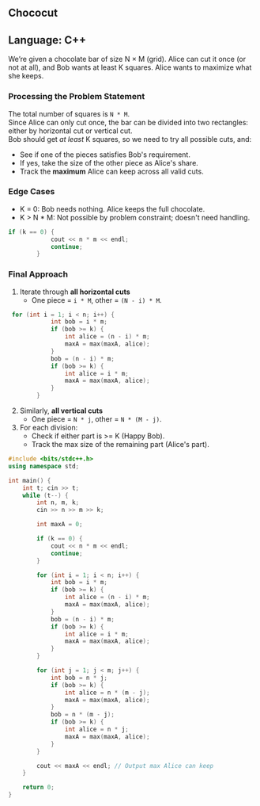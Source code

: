 ## Chococut

## Language: C++

We’re given a chocolate bar of size N × M (grid). Alice can cut it once (or not at all), and Bob wants at least K squares. Alice wants to maximize what she keeps.

### Processing the Problem Statement

The total number of squares is `N * M`.  
Since Alice can only cut once, the bar can be divided into two rectangles: either by horizontal cut or vertical cut.  
Bob should get *at least* K squares, so we need to try all possible cuts, and:
  - See if one of the pieces satisfies Bob's requirement.
  - If yes, take the size of the other piece as Alice's share.
  - Track the **maximum** Alice can keep across all valid cuts.

### Edge Cases

- K = 0: Bob needs nothing. Alice keeps the full chocolate.
- K > N * M: Not possible by problem constraint; doesn't need handling.

```cpp
if (k == 0) {
            cout << n * m << endl;
            continue;
        }
```

### Final Approach

1. Iterate through **all horizontal cuts** 
   - One piece = `i * M`, other = `(N - i) * M`.
```cpp
 for (int i = 1; i < n; i++) {
            int bob = i * m;
            if (bob >= k) {
                int alice = (n - i) * m;
                maxA = max(maxA, alice);
            }
            bob = (n - i) * m;
            if (bob >= k) {
                int alice = i * m;
                maxA = max(maxA, alice);
            }
        }
```
2. Similarly, **all vertical cuts**  
   - One piece = `N * j`, other = `N * (M - j)`.
3. For each division:
   - Check if either part is >= K (Happy Bob).
   - Track the max size of the remaining part (Alice's part).

```cpp
#include <bits/stdc++.h>
using namespace std;

int main() {
    int t; cin >> t; 
    while (t--) {
        int n, m, k;
        cin >> n >> m >> k;

        int maxA = 0;

        if (k == 0) {
            cout << n * m << endl;
            continue;
        }

        for (int i = 1; i < n; i++) {
            int bob = i * m;
            if (bob >= k) {
                int alice = (n - i) * m;
                maxA = max(maxA, alice);
            }
            bob = (n - i) * m;
            if (bob >= k) {
                int alice = i * m;
                maxA = max(maxA, alice);
            }
        }

        for (int j = 1; j < m; j++) {
            int bob = n * j;
            if (bob >= k) {
                int alice = n * (m - j);
                maxA = max(maxA, alice);
            }
            bob = n * (m - j);
            if (bob >= k) {
                int alice = n * j;
                maxA = max(maxA, alice);
            }
        }

        cout << maxA << endl; // Output max Alice can keep
    }

    return 0;
}

